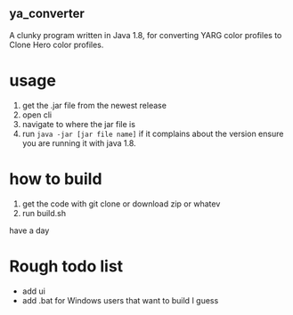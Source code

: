 ## ya_converter

A clunky program written in Java 1.8, for converting YARG color profiles to Clone Hero color profiles.

# usage

1. get the .jar file from the newest release
2. open cli
3. navigate to where the jar file is
4. run `java -jar [jar file name]`
if it complains about the version ensure you are running it with java 1.8.

# how to build

1. get the code with git clone or download zip or whatev
2. run build.sh

have a day

# Rough todo list

- add ui
- add .bat for Windows users that want to build I guess
